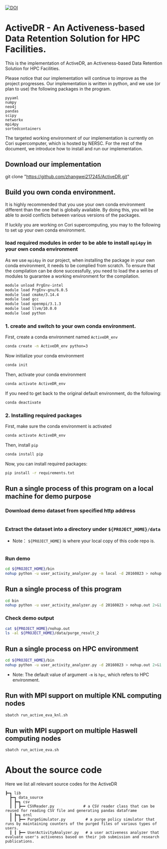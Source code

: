 [![DOI](https://zenodo.org/badge/DOI/10.5281/zenodo.4663526.svg)](https://doi.org/10.5281/zenodo.4663526)

# ActiveDR - An Activeness-based Data Retention Solution for HPC Facilities.

This is the implementation of ActiveDR, an Activeness-based Data Retention Solution for HPC Facilities.

Please notice that our implementation will continue to improve as the project progresses.
Our implementation is written in python, and we use (or plan to use) the following packages in the program.

```
pyyaml
numpy
neo4j
pandas
scipy
networkx
mpi4py
sortedcontainers
```

The targeted working environment of our implementation is currently on Cori supercomputer, which is hosted by NERSC. 
For the rest of the document, we introduce how to install and run our implementation.

## Download our implementation

git clone "https://github.com/zhangwei217245/ActiveDR.git" 

## Build you own conda environment.


It is highly recommended that you use your own conda environment different than the one that is globally available.
By doing this, you will be able to avoid conflicts between various versions of the packages. 

If luckily you are working on Cori supercomputing, you may to the following to set up your own conda environment.

### load required modules in order to be able to install `mpi4py` in your own conda environment

As we use `mpi4py` in our project, when installing the package in your own conda environment, it needs to be complied from scratch.
To ensure that the compilation can be done successfully, you need to load the a series of modules to guarantee a working environment for the compilation.

```bash
module unload PrgEnv-intel
module load PrgEnv-gnu/6.0.5
module load cmake/3.14.4
module load gcc
module load openmpi/3.1.3
module load llvm/10.0.0
module load python
```

### 1. create and switch to your own conda environment.

First, create a conda environment named `ActiveDR_env`

```bash
conda create -n ActiveDR_env python=3 
```

Now initialize your conda environment

```bash
conda init
```

Then, activate your conda environment

```bash
conda activate ActiveDR_env
```

If you need to get back to the original default environment, do the following:

```bash
conda deactivate
```

### 2. Installing required packages

First, make sure the conda environment is activated

```bash
conda activate ActiveDR_env
```

Then, install `pip`

```bash
conda install pip
```

Now, you can install required packages:

```bash
pip install -r requirements.txt
```

## Run a single process of this program on a local machine for demo purpose

### Download demo dataset from specified http address

```bash

```

### Extract the dataset into a directory under `${PROJECT_HOME}/data`

* Note： `${PROJECT_HOME}` is where your local copy of this code repo is.

```bash

```
### Run demo

```bash
cd ${PROJECT_HOME}/bin
nohup python -u user_activity_analyzer.py -m local -d 20160823 > nohup.out 2>&1 &
```

## Run a single process of this program

```bash
cd bin
nohup python -u user_activity_analyzer.py -d 20160823 > nohup.out 2>&1 &
```

### Check demo output
```bash
cat ${PROJECT_HOME}/nohup.out
ls -al ${PROJECT_HOME}/data/purge_result_2
```

## Run a single process on HPC environment


```bash
cd ${PROJECT_HOME}/bin
nohup python -u user_activity_analyzer.py -d 20160823 > nohup.out 2>&1 &
```

* Note: The default value of argument `-m` is `hpc`, which refers to HPC environment. 

## Run with MPI support on multiple KNL computing nodes

```bash
sbatch run_active_eva_knl.sh
```

## Run with MPI support on multiple Haswell computing nodes

```bash
sbatch run_active_eva.sh
```

# About the source code

Here we list all relevant source codes for the ActiveDR

```
┣━┓ lib
  ┣━┓ data_source
  ┃ ┣━┓ csv
  ┃ ┃ ┣━━ CSVReader.py             # a CSV reader class that can be reused for reading CSV file and generating pandas dataframe
  ┃ ┣━┓ ornl
  ┃ ┃ ┣━━ PurgeSimulator.py         # a purge policy simulator that runs by maintaining counters of the purged files of various types of users.
  ┃ ┃ ┣━━ UserActivityAnalyzer.py   # a user activeness analyzer that evaluate user's activeness based on their job submission and research publications.
```
